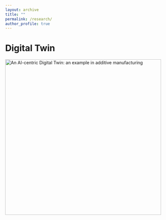 ```yaml
---
layout: archive
title: ""
permalink: /research/
author_profile: true
---
```



Digital Twin
======

<img src="chenyp.github.io_research/DT.svg" alt="An AI-centric Digital Twin: an example in additive manufacturing" width="500" />

